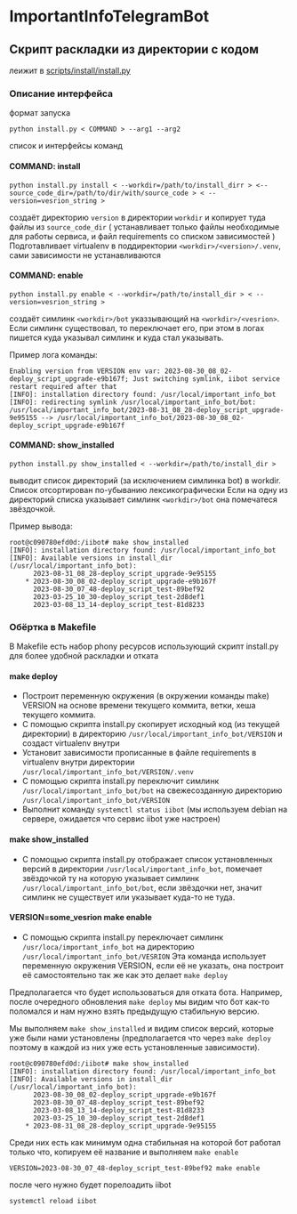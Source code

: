 # ImportantInfoTelegramBot

## Скрипт раскладки из директории с кодом

леижит в [scripts/install/install.py](./scripts/install/install.py)

### Описание интерфейса

формат запуска

```
python install.py < COMMAND > --arg1 --arg2
```

список и интерфейсы команд

#### COMMAND: install

```
python install.py install < --workdir=/path/to/install_dirr > <--source_code_dir=/path/to/dir/with/source_code > < --version=vesrion_string >
```

создаёт директорию `version` в директории `workdir`
и копирует туда файлы из `source_code_dir` ( устанавливает только файлы необходимые для работы сервиса, и файл requirements со списком зависимостей )
Подготавливает virtualenv в поддиректории `<workdir>/<version>/.venv`, сами зависимости не устанавливаются

#### COMMAND: enable

```
python install.py enable < --workdir=/path/to/install_dir > < --version=vesrion_string >
```

создаёт симлинк `<workdir>/bot`  указзывающий на `<workdir>/<vesrion>`. Если симлинк существовал, то переключает его, при этом в логах пишется куда указывал симлинк и куда стал указывать.

Пример лога команды:
```
Enabling version from VERSION env var: 2023-08-30_08_02-deploy_script_upgrade-e9b167f; Just switching symlink, iibot service restart required after that
[INFO]: installation directory found: /usr/local/important_info_bot
[INFO]: redirecting symlink /usr/local/important_info_bot/bot: /usr/local/important_info_bot/2023-08-31_08_28-deploy_script_upgrade-9e95155 --> /usr/local/important_info_bot/2023-08-30_08_02-deploy_script_upgrade-e9b167f
```


#### COMMAND: show\_installed

```
python install.py show_installed < --workdir=/path/to/install_dir >
```

выводит список директорий (за исключением симлинка bot) в workdir. Список отсортирован по-убыванию лексикографически
Если на одну из директорий списка указывает симлинк `<workdir>/bot` она помечатеся звёздочкой.

Пример вывода:
```
root@c090780efd0d:/iibot# make show_installed
[INFO]: installation directory found: /usr/local/important_info_bot
[INFO]: Available versions in install_dir (/usr/local/important_info_bot):
	  2023-08-31_08_28-deploy_script_upgrade-9e95155
 	* 2023-08-30_08_02-deploy_script_upgrade-e9b167f
 	  2023-08-30_07_48-deploy_script_test-89bef92
 	  2023-03-25_10_30-deploy_script_test-2d8def1
 	  2023-03-08_13_14-deploy_script_test-81d8233
```

### Обёртка в Makefile

В Makefilе есть набор phony ресурсов использующий скрипт install.py для более удобной раскладки и отката

#### make deploy
- Построит переменную окружения (в окружении команды make) VERSION на основе времени текущего коммита, ветки, хеша текущего коммита.
- С помощью скрипта install.py cкопирует исходный код (из текущей директории) в директорию `/usr/local/important_info_bot/VERSION` и создаст virtualenv внутри
- Установит зависимости прописанные в файле requirements в virtualenv внутри директории `/usr/local/important_info_bot/VERSION/.venv`
- С помощью скрипта install.py переключит симлинк `/usr/local/important_info_bot/bot` на свежесозданную директорию `/usr/local/important_info_bot/VERSION`
- Выполнит команду `systemctl status iibot` (мы используем debian на сервере, ожидается что сервис iibot уже настроен)

#### make show\_installed
- С помощью скрипта install.py отображает список установленных версий в директории `/usr/local/important_info_bot`, помечает звёздочкой ту на которую указывает симлинк `/usr/local/important_info_bot/bot`, если звёздочки нет, значит симлинк не существует или указывает куда-то не туда.


#### VERSION=some\_vesrion make enable
- С помощью скрипта install.py переключает симлинк `/usr/loca/important_info_bot` на директорию `/usr/local/important_info_bot/VESRION`
Эта команда использует переменную окружения VERSION, если её не указать, она построит её самостоятельно так же как это делает `make deploy`

Предполагается что будет использоваться для отката бота.
Например, после очередного обновления `make deploy` мы видим что бот как-то поломался и нам нужно взять предыдущую стабильную версию.

Мы выполняем `make show_installed` и видим список версий, которые уже были нами установлены (предполагается что через `make deploy` поэтому в каждой из них уже есть установленные зависимости).
```
root@c090780efd0d:/iibot# make show_installed
[INFO]: installation directory found: /usr/local/important_info_bot
[INFO]: Available versions in install_dir (/usr/local/important_info_bot):
	  2023-08-30_08_02-deploy_script_upgrade-e9b167f
 	  2023-08-30_07_48-deploy_script_test-89bef92
 	  2023-03-08_13_14-deploy_script_test-81d8233
 	  2023-03-25_10_30-deploy_script_test-2d8def1
 	* 2023-08-31_08_28-deploy_script_upgrade-9e95155
```

Среди них есть как минимум одна стабильная на которой бот работал только что, копируем её название и выполняем `make enable`
```
VERSION=2023-08-30_07_48-deploy_script_test-89bef92 make enable
```
после чего нужно будет порелоадить iibot
```
systemctl reload iibot
```
